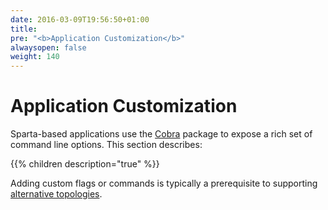 ```yaml
---
date: 2016-03-09T19:56:50+01:00
title:
pre: "<b>Application Customization</b>"
alwaysopen: false
weight: 140
---
```


# Application Customization

Sparta-based applications use the [Cobra](https://github.com/spf13/cobra) package to expose a rich set of command line options.  This section describes:

{{% children description="true"   %}}

Adding custom flags or commands is typically a prerequisite to supporting [alternative topologies](/reference/alternative_topologies).